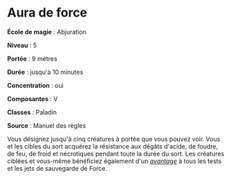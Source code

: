 # Aura de force

**École de magie** : Abjuration

**Niveau** : 5

**Portée** : 9 mètres

**Durée** : jusqu'à 10 minutes

**Concentration** : oui

**Composantes** : V

**Classes** : Paladin

**Source** : Manuel des règles

Vous désignez jusqu'à cinq créatures à portée que vous pouvez voir. Vous et les cibles du sort acquérez la résistance aux dégâts d'acide, de foudre, de feu, de froid et nécrotiques pendant toute la durée du sort. Les créatures ciblées et vous-même bénéficiez également d'un [_avantage_](/utiliser-les-caracteristiques/#avantage-et-desavantage) à tous les tests et les jets de sauvegarde de Force.
